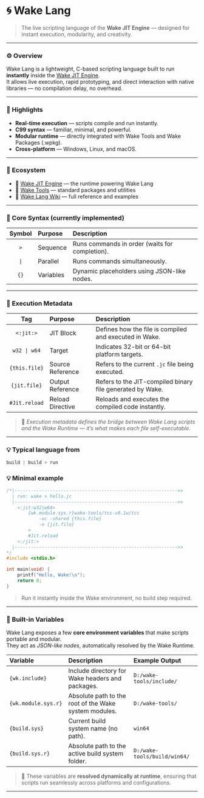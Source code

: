# 🌀 Wake Lang

> The live scripting language of the **Wake JIT Engine** — designed for instant execution, modularity, and creativity.

---

### ⚙️ Overview
Wake Lang is a lightweight, C-based scripting language built to run **instantly** inside the [Wake JIT Engine](https://github.com/wake-tools/Wake).  
It allows live execution, rapid prototyping, and direct interaction with native libraries — no compilation delay, no overhead.

---

### 🚀 Highlights
- **Real-time execution** — scripts compile and run instantly.  
- **C99 syntax** — familiar, minimal, and powerful.  
- **Modular runtime** — directly integrated with Wake Tools and Wake Packages (.wpkg).  
- **Cross-platform** — Windows, Linux, and macOS.  

---

### 🧩 Ecosystem
- 🔹 [Wake JIT Engine](https://github.com/wake-tools/Wake) — the runtime powering Wake Lang  
- 🔹 [Wake Tools](https://github.com/wake-tools/Wake-Tools) — standard packages and utilities  
- 🔹 [Wake Lang Wiki](https://github.com/wake-tools/Wake-Lang/wiki) — full reference and examples  

---

### 🔹 Core Syntax (currently implemented)

| Symbol | Purpose | Description |
|:-------:|:---------|:-------------|
| `>` | Sequence | Runs commands in order (waits for completion). |
| `\|` | Parallel | Runs commands simultaneously. |
| `{}` | Variables | Dynamic placeholders using JSON-like nodes. |

---

### 🔹 Execution Metadata

| Tag | Purpose | Description |
|:----:|:---------|:-------------|
| `<:jit:>` | JIT Block | Defines how the file is compiled and executed in Wake. |
| `w32 \| w64` | Target | Indicates 32-bit or 64-bit platform targets. |
| `{this.file}` | Source Reference | Refers to the current `.jc` file being executed. |
| `{jit.file}` | Output Reference | Refers to the JIT-compiled binary file generated by Wake. |
| `#Jit.reload` | Reload Directive | Reloads and executes the compiled code instantly. |

> 🧩 *Execution metadata defines the bridge between Wake Lang scripts and the Wake Runtime — it’s what makes each file self-executable.*

---

### 💡 Typical language from
```c
build | build > run
```

### 💡 Minimal example
```c
/*|------------------------------------------------------------>>
  | run: wake > hello.jc
  |------------------------------------------------------------>>
    <:jit:w32|w64>
        {wk.module.sys.r}wake-tools/tcc-v0.1w/tcc
            -xc -shared {this.file}
            -o {jit.file}
        >
        #Jit.reload
    <:/jit:>
  |------------------------------------------------------------>>
*/
#include <stdio.h>

int main(void) {
    printf("Hello, Wake!\n");
    return 0;
}
```

> Run it instantly inside the Wake environment, no build step required.


---

### 🔹 Built-in Variables

Wake Lang exposes a few **core environment variables** that make scripts portable and modular.  
They act as *JSON-like nodes*, automatically resolved by the Wake Runtime.

| Variable | Description | Example Output |
|:----------|:-------------|:----------------|
| `{wk.include}` | Include directory for Wake headers and packages. | `D:/wake-tools/include/` |
| `{wk.module.sys.r}` | Absolute path to the root of the Wake system modules. | `D:/wake-tools/` |
| `{build.sys}` | Current build system name (no path). | `win64` |
| `{build.sys.r}` | Absolute path to the active build system folder. | `D:/wake-tools/build/win64/` |

> 🧩 These variables are **resolved dynamically at runtime**, ensuring that scripts run seamlessly across platforms and configurations.

---
